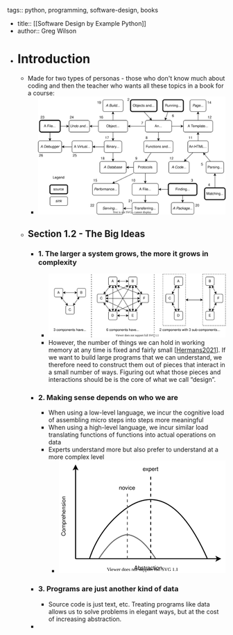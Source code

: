 tags:: python, programming, software-design, books

- title:: [[Software Design by Example Python]]
- author:: Greg Wilson
- # Introduction
	- Made for two types of personas - those who don't know much about coding and then the teacher who wants all these topics in a book for a course:
		- ![syllabus.svg](../assets/syllabus_1743507290018_0.svg)
	- ## Section 1.2 - The Big Ideas
		- ### 1. The larger a system grows, the more it grows in complexity
			- ![complexity.svg](../assets/complexity_1743507327800_0.svg)
			- However, the number of things we can hold in working memory at any time is fixed and fairly small [[Hermans2021](https://third-bit.com/sdxpy/bib/#Hermans2021)]. If we want to build large programs that we can understand, we therefore need to construct them out of pieces that interact in a small number of ways. Figuring out what those pieces and interactions should be is the core of what we call “design”.
		- ### 2. Making sense depends on who we are
			- When using a low-level language, we incur the cognitive load of assembling micro steps into steps more meaningful
			- When using a high-level language, we incur similar load translating functions of functions into actual operations on data
			- Experts understand more but also prefer to understand at a more complex level
				- ![comprehension.svg](../assets/comprehension_1743507570384_0.svg)
		- ### 3. Programs are just another kind of data
			- Source code is just text, etc. Treating programs like data allows us to solve problems in elegant ways, but at the cost of increasing abstraction.
		-